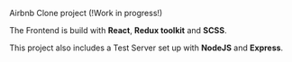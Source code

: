 Airbnb Clone project (!Work in progress!)

The Frontend is build with **React**, **Redux toolkit** and **SCSS**.

This project also includes a Test Server set up with **NodeJS** and **Express**.

